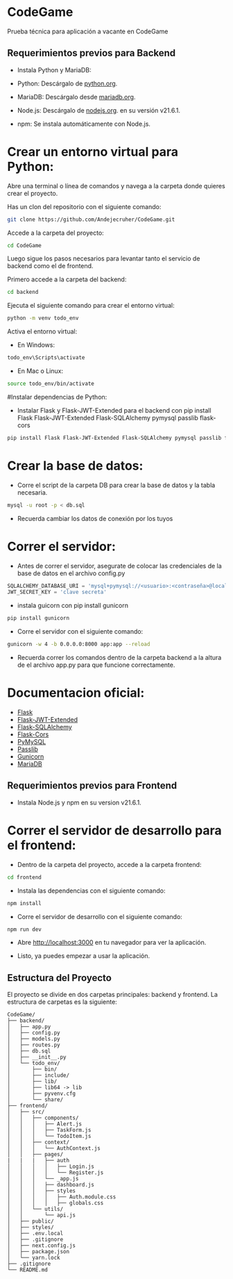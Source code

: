 # CodeGame

Prueba técnica para aplicación a vacante en CodeGame

## Requerimientos previos para Backend

- Instala Python y MariaDB:

- Python: Descárgalo de [python.org](https://python.org).
- MariaDB: Descárgalo desde [mariadb.org](https://mariadb.org).
- Node.js: Descárgalo de [nodejs.org](https://nodejs.org). en su versión v21.6.1.
- npm: Se instala automáticamente con Node.js.

# Crear un entorno virtual para Python:

Abre una terminal o línea de comandos y navega a la carpeta donde quieres crear el proyecto.

Has un clon del repositorio con el siguiente comando:

```bash
git clone https://github.com/Andejecruher/CodeGame.git
```
Accede a la carpeta del proyecto:

```bash
cd CodeGame
```

Luego sigue los pasos necesarios para levantar tanto el servicio de backend como el de frontend.


Primero accede a la carpeta del backend:

```bash
cd backend
```
Ejecuta el siguiente comando para crear el entorno virtual:

```bash
python -m venv todo_env
```

Activa el entorno virtual:

 - En Windows: 
 ```bash
 todo_env\Scripts\activate
 ```
 - En Mac o Linux: 
 ```bash
 source todo_env/bin/activate
 ```

#Instalar dependencias de Python:

- Instalar Flask y Flask-JWT-Extended para el backend con pip install Flask Flask-JWT-Extended Flask-SQLAlchemy pymysql passlib flask-cors

```bash
pip install Flask Flask-JWT-Extended Flask-SQLAlchemy pymysql passlib flask-cors
```

# Crear la base de datos:

- Corre el script de la carpeta DB para crear la base de datos y la tabla necesaria.

```bash
mysql -u root -p < db.sql
```
- Recuerda cambiar los datos de conexión por los tuyos


# Correr el servidor:

- Antes de correr el servidor, asegurate de colocar las credenciales de la base de datos en el archivo config.py

```python
SQLALCHEMY_DATABASE_URI = 'mysql+pymysql://<usuario>:<contraseña>@localhost/<nombre de la base de datos>'
JWT_SECRET_KEY = 'clave secreta'
```


- instala guicorn con pip install gunicorn

```bash
pip install gunicorn
```

- Corre el servidor con el siguiente comando:

```bash
gunicorn -w 4 -b 0.0.0.0:8000 app:app --reload
```

- Recuerda correr los comandos dentro de la carpeta backend a la altura de el archivo app.py para que funcione correctamente.

# Documentacion oficial:

- [Flask](https://flask.palletsprojects.com/en/stable/)
- [Flask-JWT-Extended](https://flask-jwt-extended.readthedocs.io/en/stable/)
- [Flask-SQLAlchemy](https://flask-sqlalchemy.palletsprojects.com/en/2.x/)
- [Flask-Cors](https://flask-cors.readthedocs.io/en/latest/)
- [PyMySQL](https://pymysql.readthedocs.io/en/latest/)
- [Passlib](https://passlib.readthedocs.io/en/stable/)
- [Gunicorn](https://gunicorn.org/)
- [MariaDB](https://mariadb.org/)



## Requerimientos previos para Frontend

- Instala Node.js y npm en su version v21.6.1.

# Correr el servidor de desarrollo para el frontend:

- Dentro de la carpeta del proyecto, accede a la carpeta frontend:

```bash 
cd frontend
```

- Instala las dependencias con el siguiente comando:

```bash
npm install
```

- Corre el servidor de desarrollo con el siguiente comando:

```bash
npm run dev
```

- Abre [http://localhost:3000](http://localhost:3000) en tu navegador para ver la aplicación.

- Listo, ya puedes empezar a usar la aplicación.

## Estructura del Proyecto

El proyecto se divide en dos carpetas principales: backend y frontend. La estructura de carpetas es la siguiente:

```
CodeGame/
├── backend/
│   ├── app.py
│   ├── config.py
│   ├── models.py
│   ├── routes.py
│   ├── db.sql
│   ├── __init__.py
│   └── todo_env/
│       ├── bin/
│       ├── include/
│       ├── lib/
│       ├── lib64 -> lib
│       ├── pyvenv.cfg
│       └── share/
├── frontend/
│   ├── src/
│   │   ├── components/
│   │   │   ├── Alert.js
│   │   │   ├── TaskForm.js
│   │   │   └── TodoItem.js
│   │   ├── context/
│   │   │   └── AuthContext.js
│   │   ├── pages/
|   |   |   ├── auth
│   │   │   │   ├── Login.js
│   │   │   │   └── Register.js
│   │   │   └── _app.js
│   │   │   ├── dashboard.js
│   │   │   ├── styles
│   │   │   │   ├── Auth.module.css
│   │   │   │   ├── globals.css
│   │   └── utils/
│   │       └── api.js
│   ├── public/
│   ├── styles/
│   ├── .env.local
│   ├── .gitignore
│   ├── next.config.js
│   ├── package.json
│   └── yarn.lock
├── .gitignore
└── README.md
```
